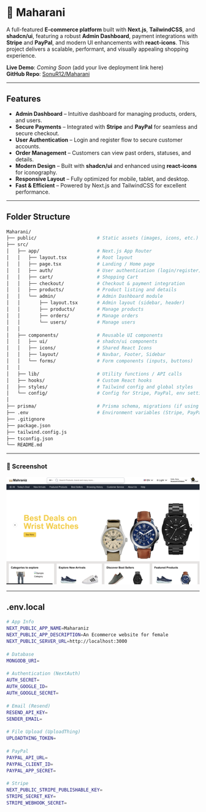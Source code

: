 # 👑 Maharani

A full-featured **E-commerce platform** built with **Next.js**, **TailwindCSS**, and **shadcn/ui**, featuring a robust **Admin Dashboard**, payment integrations with **Stripe** and **PayPal**, and modern UI enhancements with **react-icons**. This project delivers a scalable, performant, and visually appealing shopping experience.

**Live Demo**: *Coming Soon* (add your live deployment link here)  
**GitHub Repo**: [SonuR12/Maharani](https://github.com/SonuR12/Maharani)

---

##  Features

-  **Admin Dashboard** – Intuitive dashboard for managing products, orders, and users.
-  **Secure Payments** – Integrated with **Stripe** and **PayPal** for seamless and secure checkout.
-  **User Authentication** – Login and register flow to secure customer accounts.
-  **Order Management** – Customers can view past orders, statuses, and details.
-  **Modern Design** – Built with **shadcn/ui** and enhanced using **react-icons** for iconography.
-  **Responsive Layout** – Fully optimized for mobile, tablet, and desktop.
-  **Fast & Efficient** – Powered by Next.js and TailwindCSS for excellent performance.

---

##  Folder Structure

```bash
Maharani/
├── public/                      # Static assets (images, icons, etc.)
├── src/
│   ├── app/                     # Next.js App Router
│   │   ├── layout.tsx           # Root layout
│   │   ├── page.tsx             # Landing / Home page
│   │   ├── auth/                # User authentication (login/register)
│   │   ├── cart/                # Shopping Cart
│   │   ├── checkout/            # Checkout & payment integration
│   │   ├── products/            # Product listing and details
│   │   └── admin/               # Admin Dashboard module
│   │       ├── layout.tsx       # Admin layout (sidebar, header)
│   │       ├── products/        # Manage products
│   │       ├── orders/          # Manage orders
│   │       └── users/           # Manage users
│   │
│   ├── components/              # Reusable UI components
│   │   ├── ui/                  # shadcn/ui components
│   │   ├── icons/               # Shared React Icons
│   │   ├── layout/              # Navbar, Footer, Sidebar
│   │   └── forms/               # Form components (inputs, buttons)
│   │
│   ├── lib/                     # Utility functions / API calls
│   ├── hooks/                   # Custom React hooks
│   ├── styles/                  # Tailwind config and global styles
│   └── config/                  # Config for Stripe, PayPal, env settings
│
├── prisma/                      # Prisma schema, migrations (if using Prisma)
├── .env                         # Environment variables (Stripe, PayPal, DB)
├── .gitignore
├── package.json
├── tailwind.config.js
├── tsconfig.json
└── README.md

```
---

### 📸 Screenshot

![Apple Clone Screenshot](https://github.com/SonuR12/Maharani/blob/main/public/maharani.png)


---

##  .env.local

```bash
# App Info
NEXT_PUBLIC_APP_NAME=Maharaniz
NEXT_PUBLIC_APP_DESCRIPTION=An Ecommerce website for female
NEXT_PUBLIC_SERVER_URL=http://localhost:3000

# Database
MONGODB_URI=

# Authentication (NextAuth)
AUTH_SECRET=
AUTH_GOOGLE_ID=
AUTH_GOOGLE_SECRET=

# Email (Resend)
RESEND_API_KEY=
SENDER_EMAIL=

# File Upload (UploadThing)
UPLOADTHING_TOKEN=

# PayPal
PAYPAL_API_URL=
PAYPAL_CLIENT_ID=
PAYPAL_APP_SECRET=

# Stripe
NEXT_PUBLIC_STRIPE_PUBLISHABLE_KEY=
STRIPE_SECRET_KEY=
STRIPE_WEBHOOK_SECRET=

```

